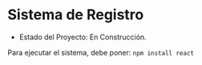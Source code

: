<h1>Sistema de Registro</h1>

- Estado del Proyecto: En Construcción.

Para ejecutar el sistema, debe poner:
```npm install react```
